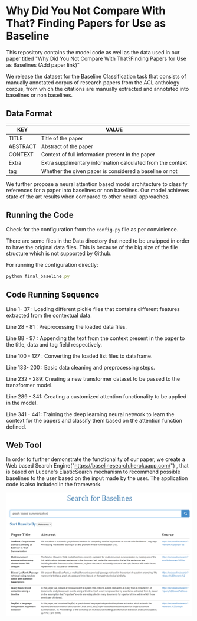 # Why Did You Not Compare With That? Finding Papers for Use as Baseline


This repository contains the model code as well as the data used in our paper titled "Why Did You Not Compare With That?Finding Papers for Use as Baselines (Add paper link)"

We release the dataset for the Baseline Classification task that consists of manually annotated corpus of research papers from the ACL anthology corpus, from which the citations are manually extracted and annotated into baselines or non baselines. 

## Data Format


  |KEY           |          VALUE                                                                  |
  |--------------|---------------------------------------------------------------------------------|
  |TITLE         |   Title of the paper                                                            |
  |ABSTRACT      |   Abstract of the paper                                                         |
  |CONTEXT       |   Context of full information present in the paper                              |
  |Extra         |   Extra supplimentary information calculated from the context                   |
  |tag           |   Whether the given paper is considered a baseline or not                       |
  
  

We further propose a neural attention based model architecture to classify references for a paper into baselines or non baselines. Our model achieves state of the art results when compared to other neural approaches.


## Running the Code 

Check for the configuration from the ```config.py``` file as per convinience.

There are some files in the Data directory that need to be unzipped in order to have the original data files.
This is because of the big size of the file structure which is not supported by Github.

For running the configuration directly:
```javascript
python final_baseline.py

```

## Code Running Sequence

Line 1- 37 : Loading different pickle files that contains different features extracted from the contextual data.

Line 28 - 81 : Preprocessing the loaded data files.

Line 88 - 97 : Appending the text from the context present in the paper to the title, data and tag field respectively.

Line 100 - 127 : Converting the loaded list files to dataframe.

Line 133- 200 : Basic data cleaning and preprocessing steps.

Line 232 - 289: Creating a new transformer dataset to be passed to the transformer model.

Line 289 - 341: Creating a customized attention functionality to be applied in the model.

Line 341 - 441: Training the deep learning neural network to learn the context for the papers and classify them based on the attention function defined.



## Web Tool

In order to further demonstrate the functionality of our paper, we create a Web based Search Engine("https://baselinesearch.herokuapp.com/") , that is based on Lucene's ElasticSearch mechanism to recommend possible baselines to the user based on the input made by the user. The application code is also included in the framework.

![alt text](Model/search-results.png)



